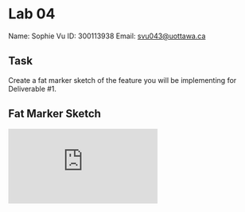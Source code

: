 # Lab 04
Name: Sophie Vu
ID: 300113938
Email: svu043@uottawa.ca


## Task

Create a fat marker sketch of the feature you will be implementing for Deliverable #1. 

 ## Fat Marker Sketch

![fat_marker_sketch](https://github.com/vusophie/seg4105_playground/blob/main/fatMarkerSketch.pdf)
